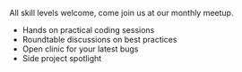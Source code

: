 All skill levels welcome, come join us at our monthly meetup. 

* Hands on practical coding sessions
* Roundtable discussions on best practices
* Open clinic for your latest bugs 
* Side project spotlight
